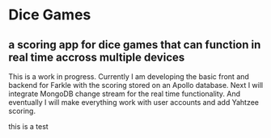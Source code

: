 # Dice Games 

## a scoring app for dice games that can function in real time accross multiple devices

This is a work in progress. Currently I am developing the basic front and backend for Farkle with the scoring stored on an Apollo database. Next I will integrate MongoDB change stream for the real time functionality. And eventually I will make everything work with user accounts and add Yahtzee scoring.




this is a test
